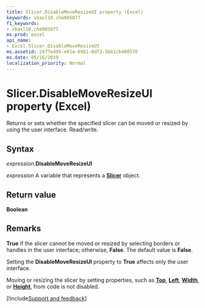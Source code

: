 ```yaml
---
title: Slicer.DisableMoveResizeUI property (Excel)
keywords: vbaxl10.chm905077
f1_keywords:
- vbaxl10.chm905077
ms.prod: excel
api_name:
- Excel.Slicer.DisableMoveResizeUI
ms.assetid: 2477e495-e61a-6981-6df2-5bb1cb480576
ms.date: 05/16/2019
localization_priority: Normal
---
```



# Slicer.DisableMoveResizeUI property (Excel)

Returns or sets whether the specified slicer can be moved or resized by using the user interface. Read/write.


## Syntax

_expression_.**DisableMoveResizeUI**

_expression_ A variable that represents a **[Slicer](Excel.Slicer.md)** object.


## Return value

**Boolean**


## Remarks

**True** if the slicer cannot be moved or resized by selecting borders or handles in the user interface; otherwise, **False**. The default value is **False**. 

Setting the **DisableMoveResizeUI** property to **True** affects only the user interface. 

Moving or resizing the slicer by setting properties, such as **[Top](Excel.Slicer.Top.md)**, **[Left](Excel.Slicer.Left.md)**, **[Width](Excel.Slicer.Width.md)**, or **[Height](Excel.Slicer.Height.md)**, from code is not disabled.




[!include[Support and feedback](~/includes/feedback-boilerplate.md)]